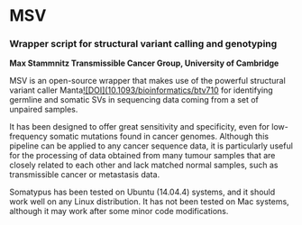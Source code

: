 MSV
=========

### Wrapper script for structural variant calling and genotyping

__Max Stammnitz 
Transmissible Cancer Group, University of Cambridge__

MSV is an open-source wrapper that makes use of the powerful structural variant caller Manta[![DOI](10.1093/bioinformatics/btv710](10.1093/bioinformatics/btv710) for identifying germline and somatic SVs in sequencing data coming from a set of unpaired samples.

It has been designed to offer great sensitivity and specificity, even for low-frequency somatic mutations found in cancer genomes. Although this pipeline can be applied to any cancer sequence data, it is particularly useful for the processing of data obtained from many tumour samples that are closely related to each other and lack matched normal samples, such as transmissible cancer or metastasis data.

Somatypus has been tested on Ubuntu (14.04.4) systems, and it should work well on any Linux distribution. It has not been tested on Mac systems, although it may work after some minor code modifications.
